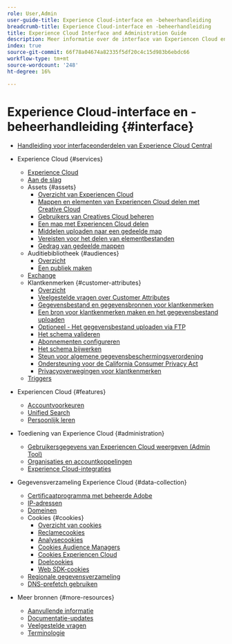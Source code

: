 ```yaml
---
role: User,Admin
user-guide-title: Experience Cloud-interface en -beheerhandleiding
breadcrumb-title: Experience Cloud-interface en -beheerhandleiding
title: Experience Cloud Interface and Administration Guide
description: Meer informatie over de interface van Experiencen Cloud en voorkeuren voor gebruikersaccounts. Leer hoe u naar zakelijke objecten kunt zoeken en gebruikers en producten kunt beheren. Klantkenmerken, Audience Library, cookies en share Experience Cloud Assets configureren.
index: true
source-git-commit: 66f78a04674a82335f5df20c4c15d983b6ebdc66
workflow-type: tm+mt
source-wordcount: '248'
ht-degree: 16%

---
```



# Experience Cloud-interface en -beheerhandleiding {#interface}

+ [Handleiding voor interfaceonderdelen van Experience Cloud Central](experience-cloud.md)

+ Experience Cloud {#services}
   + [Experience Cloud](services/overview.md)
   + [Aan de slag](services/getting-started.md)
   + Assets {#assets}
      + [Overzicht van Experiencen Cloud](services/assets/experience-cloud-assets.md)
      + [Mappen en elementen van Experiencen Cloud delen met Creative Cloud](services/assets/creative-cloud.md)
      + [Gebruikers van Creatives Cloud beheren](services/assets/manage-cc-users.md)
      + [Een map met Experiencen Cloud delen](services/assets/share.md)
      + [Middelen uploaden naar een gedeelde map](services/assets/upload.md)
      + [Vereisten voor het delen van elementbestanden](services/assets/file-reqs.md)
      + [Gedrag van gedeelde mappen](services/assets/behavior.md)
   + Auditiebibliotheek {#audiences}
      + [Overzicht](services/audiences/overview.md)
      + [Een publiek maken](services/audiences/create.md)
   + [Exchange](services/exchange.md)
   + Klantkenmerken {#customer-attributes}
      + [Overzicht](services/customer-attributes/attributes.md)
      + [Veelgestelde vragen over Customer Attributes](services/customer-attributes/faq-crs.md)
      + [Gegevensbestand en gegevensbronnen voor klantkenmerken](services/customer-attributes/crs-data-file.md)
      + [Een bron voor klantkenmerken maken en het gegevensbestand uploaden](services/customer-attributes/t-crs-usecase.md)
      + [Optioneel - Het gegevensbestand uploaden via FTP](services/customer-attributes/t-upload-attributes-ftp.md)
      + [Het schema valideren](services/customer-attributes/validate-schema.md)
      + [Abonnementen configureren](services/customer-attributes/subscription.md)
      + [Het schema bijwerken](services/customer-attributes/t-update-schema.md)
      + [Steun voor algemene gegevensbeschermingsverordening](services/customer-attributes/gdpr.md)
      + [Ondersteuning voor de California Consumer Privacy Act](services/customer-attributes/ccpa.md)
      + [Privacyoverwegingen voor klantkenmerken](services/customer-attributes/privacy-mac.md)
   + [Triggers](services/triggers.md)

+ Experiencen Cloud {#features}
   + [Accountvoorkeuren](features/account-preferences.md)
   + [Unified Search](features/search.md)
   + [Persoonlijk leren](features/personalized-learning.md)

+ Toediening van Experience Cloud {#administration}
   + [Gebruikersgegevens van Experiencen Cloud weergeven (Admin Tool)](administration/admin-tool-experience-cloud.md)
   + [Organisaties en accountkoppelingen](administration/organizations.md)
   + [Experience Cloud-integraties](administration/integrations.md)

+ Gegevensverzameling Experience Cloud {#data-collection}
   + [Certificaatprogramma met beheerde Adobe](data-collection/adobe-managed-cert.md)
   + [IP-adressen](data-collection/ip-addresses.md)
   + [Domeinen](data-collection/domains.md)
   + Cookies {#cookies}
      + [Overzicht van cookies](data-collection/cookies/overview.md)
      + [Reclamecookies](data-collection/cookies/advertising.md)
      + [Analysecookies](data-collection/cookies/analytics.md)
      + [Cookies Audience Managers](data-collection/cookies/audience-manager.md)
      + [Cookies Experiencen Cloud](data-collection/cookies/experience-cloud.md)
      + [Doelcookies](data-collection/cookies/target.md)
      + [Web SDK-cookies](data-collection/cookies/web-sdk.md)
   + [Regionale gegevensverzameling](data-collection/rdc.md)
   + [DNS-prefetch gebruiken](data-collection/dns-prefetch.md)

+ Meer bronnen {#more-resources}
   + [Aanvullende informatie](more-resources/release-notes.md)
   + [Documentatie-updates](more-resources/doc-updates.md)
   + [Veelgestelde vragen](more-resources/faq.md)
   + [Terminologie](more-resources/terms.md)

